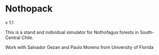 # Nothopack

v 1.1

This is a stand and individual simulator for Nothofagus forests in South-Central Chile.

Work with Salvador Gezan and Paulo Moreno from University of Florida
